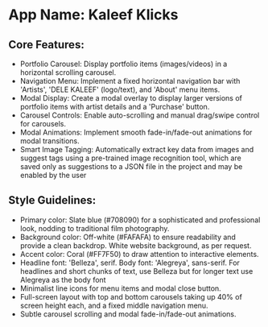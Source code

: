 # **App Name**: Kaleef Klicks

## Core Features:

- Portfolio Carousel: Display portfolio items (images/videos) in a horizontal scrolling carousel.
- Navigation Menu: Implement a fixed horizontal navigation bar with 'Artists', 'DELE KALEEF' (logo/text), and 'About' menu items.
- Modal Display: Create a modal overlay to display larger versions of portfolio items with artist details and a 'Purchase' button.
- Carousel Controls: Enable auto-scrolling and manual drag/swipe control for carousels.
- Modal Animations: Implement smooth fade-in/fade-out animations for modal transitions.
- Smart Image Tagging: Automatically extract key data from images and suggest tags using a pre-trained image recognition tool, which are saved only as suggestions to a JSON file in the project and may be enabled by the user

## Style Guidelines:

- Primary color: Slate blue (#708090) for a sophisticated and professional look, nodding to traditional film photography.
- Background color: Off-white (#FAFAFA) to ensure readability and provide a clean backdrop. White website background, as per request.
- Accent color: Coral (#FF7F50) to draw attention to interactive elements.
- Headline font: 'Belleza', serif. Body font: 'Alegreya', sans-serif. For headlines and short chunks of text, use Belleza but for longer text use Alegreya as the body font
- Minimalist line icons for menu items and modal close button.
- Full-screen layout with top and bottom carousels taking up 40% of screen height each, and a fixed middle navigation menu.
- Subtle carousel scrolling and modal fade-in/fade-out animations.